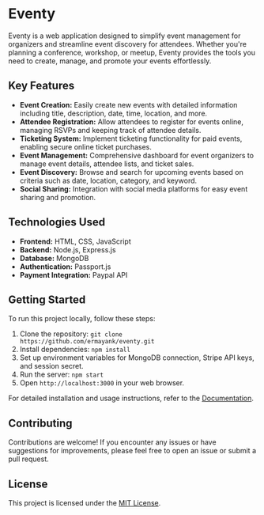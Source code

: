 # Eventy

Eventy is a web application designed to simplify event management for organizers and streamline event discovery for attendees. Whether you're planning a conference, workshop, or meetup, Eventy provides the tools you need to create, manage, and promote your events effortlessly.

## Key Features

- **Event Creation:** Easily create new events with detailed information including title, description, date, time, location, and more.
- **Attendee Registration:** Allow attendees to register for events online, managing RSVPs and keeping track of attendee details.
- **Ticketing System:** Implement ticketing functionality for paid events, enabling secure online ticket purchases.
- **Event Management:** Comprehensive dashboard for event organizers to manage event details, attendee lists, and ticket sales.
- **Event Discovery:** Browse and search for upcoming events based on criteria such as date, location, category, and keyword.
- **Social Sharing:** Integration with social media platforms for easy event sharing and promotion.

## Technologies Used

- **Frontend:** HTML, CSS, JavaScript
- **Backend:** Node.js, Express.js
- **Database:** MongoDB
- **Authentication:** Passport.js
- **Payment Integration:** Paypal API

## Getting Started

To run this project locally, follow these steps:

1. Clone the repository: `git clone https://github.com/ermayank/eventy.git`
2. Install dependencies: `npm install`
3. Set up environment variables for MongoDB connection, Stripe API keys, and session secret.
4. Run the server: `npm start`
5. Open `http://localhost:3000` in your web browser.

For detailed installation and usage instructions, refer to the [Documentation](https://github.com/ermayank/eventy/blob/main/README.md).

## Contributing

Contributions are welcome! If you encounter any issues or have suggestions for improvements, please feel free to open an issue or submit a pull request.

## License

This project is licensed under the [MIT License](https://github.com/ermayank/eventy/blob/main/LICENSE).
